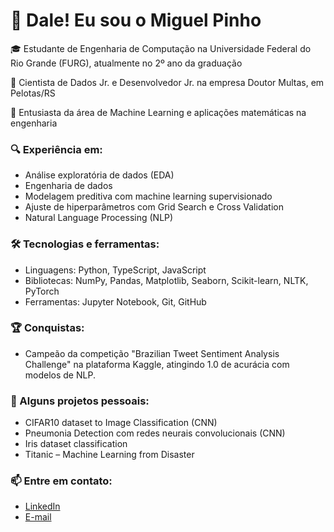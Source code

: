 # 👋 Dale! Eu sou o Miguel Pinho

🎓 Estudante de Engenharia de Computação na Universidade Federal do Rio Grande (FURG), atualmente no 2º ano da graduação

💼 Cientista de Dados Jr. e Desenvolvedor Jr. na empresa Doutor Multas, em Pelotas/RS

🔬 Entusiasta da área de Machine Learning e aplicações matemáticas na engenharia

### 🔍 Experiência em:
- Análise exploratória de dados (EDA)
- Engenharia de dados
- Modelagem preditiva com machine learning supervisionado
- Ajuste de hiperparâmetros com Grid Search e Cross Validation
- Natural Language Processing (NLP)

### 🛠️ Tecnologias e ferramentas:
- Linguagens: Python, TypeScript, JavaScript
- Bibliotecas: NumPy, Pandas, Matplotlib, Seaborn, Scikit-learn, NLTK, PyTorch
- Ferramentas: Jupyter Notebook, Git, GitHub

### 🏆 Conquistas:
- Campeão da competição "Brazilian Tweet Sentiment Analysis Challenge" na plataforma Kaggle, atingindo 1.0 de acurácia com modelos de NLP.

### 📂 Alguns projetos pessoais:
- CIFAR10 dataset to Image Classification (CNN)
- Pneumonia Detection com redes neurais convolucionais (CNN)
- Iris dataset classification
- Titanic – Machine Learning from Disaster

### 📫 Entre em contato:
- [LinkedIn](https://www.linkedin.com/in/miguel-pinho-cunha/)
- [E-mail](miguelpinhobjj@gmail.com)
